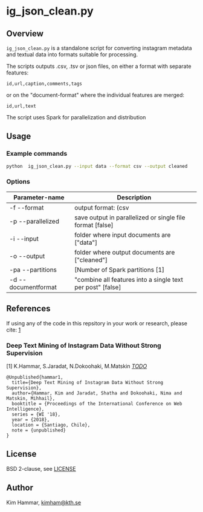# ig_json_clean.py

## Overview

`ig_json_clean.py` is a standalone script for converting instagram metadata and textual data into formats suitable for processing.

The scripts outputs .csv, .tsv or json files, on either a format with separate features:

`id,url,caption,comments,tags`

or on the "document-format" where the individual features are merged:

`id,url,text`

The script uses Spark for parallelization and distribution

## Usage

### Example commands

```bash
python  ig_json_clean.py --input data --format csv --output cleaned
```

### Options

| Parameter-name   | Description                                                                   |
| -----            | -----------                                                                   |
| -f --format      | output format: (csv|tsv|json) ["tsv"]                                         |
| -p --parallelized| save output in parallelized or single file format [false]                     |
| -i --input       | folder where input documents are ["data"]                                     |
| -o --output      | folder where output documents are ["cleaned"]                                 |
| -pa --partitions | [Number of Spark partitions [1]                                          |
| -d --documentformat| "combine all features into a single text per post" [false]                  |

## References

If using any of the code in this repsitory in your work or research, please cite: [1](TODO)

### Deep Text Mining of Instagram Data Without Strong Supervision

[1] K.Hammar, S.Jaradat, N.Dokoohaki, M.Matskin [*TODO*](link)

```
@Unpublished{hammar1,
  title={Deep Text Mining of Instagram Data Without Strong Supervision},
  author={Hammar, Kim and Jaradat, Shatha and Dokoohaki, Nima and Matskin, Mihhail},
  booktitle = {Proceedings of the International Conference on Web Intelligence},
  series = {WI '18},
  year = {2018},
  location = {Santiago, Chile},
  note = {unpublished}
}
```

## License

BSD 2-clause, see [LICENSE](./LICENSE)

## Author

Kim Hammar, [kimham@kth.se](mailto:kimham@kth.se)
